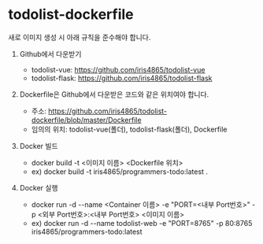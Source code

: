 # todolist-dockerfile

새로 이미지 생성 시 아래 규칙을 준수해야 합니다.

1. Github에서 다운받기

    - todolist-vue: https://github.com/iris4865/todolist-vue
    - todolist-flask: https://github.com/iris4865/todolist-flask

2. Dockerfile은 Github에서 다운받은 코드와 같은 위치여야 합니다.
    - 주소: https://github.com/iris4865/todolist-dockerfile/blob/master/Dockerfile
    - 임의의 위치: todolist-vue(폴더), todolist-flask(폴더), Dockerfile

3. Docker 빌드
    - docker build -t <이미지 이름> <Dockerfile 위치>
    - ex) docker build -t iris4865/programmers-todo:latest .

4. Docker 실행
    - docker run -d --name <Container 이름> -e "PORT=<내부 Port번호>" -p <외부 Port번호>:<내부 Port번호> <이미지 이름>
    - ex) docker run -d --name todolist-web -e "PORT=8765" -p 80:8765 iris4865/programmers-todo:latest
